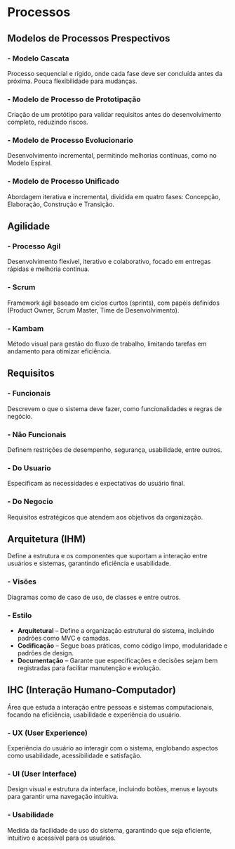 # Processos

## Modelos de Processos Prespectivos

### - Modelo Cascata  
Processo sequencial e rígido, onde cada fase deve ser concluída antes da próxima. Pouca flexibilidade para mudanças.

### - Modelo de Processo de Prototipação  
Criação de um protótipo para validar requisitos antes do desenvolvimento completo, reduzindo riscos.

### - Modelo de Processo Evolucionario  
Desenvolvimento incremental, permitindo melhorias contínuas, como no Modelo Espiral.

### - Modelo de Processo Unificado  
Abordagem iterativa e incremental, dividida em quatro fases: Concepção, Elaboração, Construção e Transição.

## Agilidade

### - Processo Agil  
Desenvolvimento flexível, iterativo e colaborativo, focado em entregas rápidas e melhoria contínua.

### - Scrum  
Framework ágil baseado em ciclos curtos (sprints), com papéis definidos (Product Owner, Scrum Master, Time de Desenvolvimento).

### - Kambam  
Método visual para gestão do fluxo de trabalho, limitando tarefas em andamento para otimizar eficiência.

## Requisitos

### - Funcionais  
Descrevem o que o sistema deve fazer, como funcionalidades e regras de negócio.

### - Não Funcionais  
Definem restrições de desempenho, segurança, usabilidade, entre outros.

### - Do Usuario  
Especificam as necessidades e expectativas do usuário final.

### - Do Negocio  
Requisitos estratégicos que atendem aos objetivos da organização.

## Arquitetura (IHM)  
Define a estrutura e os componentes que suportam a interação entre usuários e sistemas, garantindo eficiência e usabilidade.

### - Visões  
Diagramas como de caso de uso, de classes e entre outros.

### - Estilo  
- **Arquitetural** – Define a organização estrutural do sistema, incluindo padrões como MVC e camadas.  
- **Codificação** – Segue boas práticas, como código limpo, modularidade e padrões de design.  
- **Documentação** – Garante que especificações e decisões sejam bem registradas para facilitar manutenção e evolução.

## IHC (Interação Humano-Computador)  
Área que estuda a interação entre pessoas e sistemas computacionais, focando na eficiência, usabilidade e experiência do usuário.

### - UX (User Experience)  
Experiência do usuário ao interagir com o sistema, englobando aspectos como usabilidade, acessibilidade e satisfação.

### - UI (User Interface)  
Design visual e estrutura da interface, incluindo botões, menus e layouts para garantir uma navegação intuitiva.

### - Usabilidade  
Medida da facilidade de uso do sistema, garantindo que seja eficiente, intuitivo e acessível para os usuários.